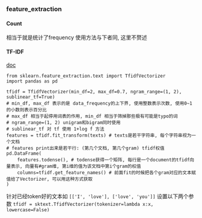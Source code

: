 ### feature_extraction

#### Count
相当于就是统计了frequency
使用方法与下者同, 这里不赘述

#### TF-IDF
[doc](https://scikit-learn.org/stable/modules/generated/sklearn.feature_extraction.text.TfidfVectorizer.html#sklearn.feature_extraction.text.TfidfVectorizer)
```
from sklearn.feature_extraction.text import TfidfVectorizer
import pandas as pd

tfidf = TfidfVectorizer(min_df=2, max_df=0.7, ngram_range=(1, 2), sublinear_tf=True)
# min_df, max_df 表示的是 data_frequency的上下界, 使用整数表示次数, 使用0~1的小数则表示百分比
# max_df 相当于起停用词表的作用, min_df 相当于筛掉那些极有可能是typo的词
# ngram_range=(1, 2) unigram和bigram同时使用
# sublinear_tf 对 tf 使用 1+log f 方法
features = tfidf.fit_transform(texts) # texts是若干字符串, 每个字符串视为一个文档
# features print出来是若干行: (第几个文档, 第几个gram) tfidf权值
pd.DataFrame(
    features.todense(), # todense获得一个矩阵, 每行是一个document的tfidf向量表示, 向量有#gram维, 第i维的值为该文档中第i个gram的权值
    columns=tfidf.get_feature_names() # 前面fit的时候把各个gram对应的文本赋值给了Vectorizer, 可以用这种方式获取
)
```

针对已经token好的文本如 `[['I', 'love'], ['love', 'you']]`
设置以下两个参数
`tfidf = sktext.TfidfVectorizer(tokenizer=lambda x:x, lowercase=False)`